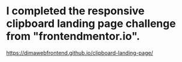 # I completed the responsive clipboard landing page challenge from "frontendmentor.io".

https://dimawebfrontend.github.io/clipboard-landing-page/
